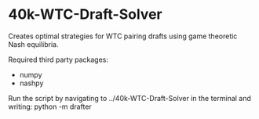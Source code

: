 # 40k-WTC-Draft-Solver
Creates optimal strategies for WTC pairing drafts using game theoretic Nash equilibria.

Required third party packages:
 - numpy
 - nashpy

 Run the script by navigating to ../40k-WTC-Draft-Solver in the terminal and writing:
 python -m drafter